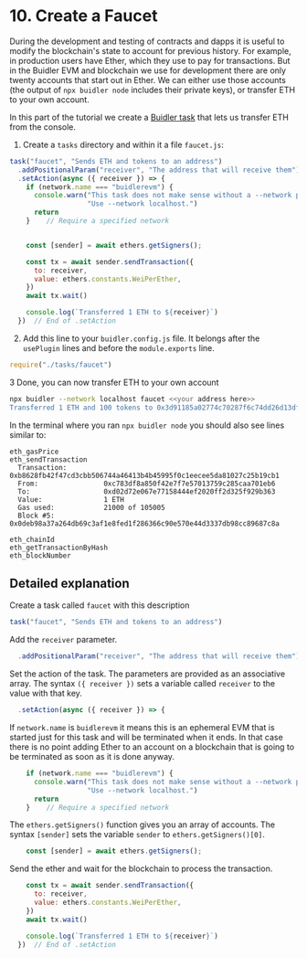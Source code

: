 # 10. Create a Faucet

During the development and testing of contracts and dapps it is useful to modify the blockchain's state to account for previous history. For example,
in production users have Ether, which they use to pay for transactions. But in the Buidler EVM and blockchain we use for development there are
only twenty accounts that start out in Ether. We can either use those accounts (the output of `npx buidler node` includes their private keys), or transfer
ETH to your own account.

In this part of the tutorial we create a [Buidler task](../guides/create-task.html) that lets us transfer ETH from the console.

1. Create a `tasks` directory and within it a file `faucet.js`:

```js
task("faucet", "Sends ETH and tokens to an address")
  .addPositionalParam("receiver", "The address that will receive them")
  .setAction(async ({ receiver }) => {
    if (network.name === "buidlerevm") {
      console.warn("This task does not make sense without a --network parameter.\n" + 
                   "Use --network localhost.")
      return
    }    // Require a specified network


    const [sender] = await ethers.getSigners();

    const tx = await sender.sendTransaction({
      to: receiver,
      value: ethers.constants.WeiPerEther,
    })
    await tx.wait()

    console.log(`Transferred 1 ETH to ${receiver}`)
  })  // End of .setAction  
```

2. Add this line to your `buidler.config.js` file. It belongs after the `usePlugin` lines and before the `module.exports` line.

```js
require("./tasks/faucet")
```

3 Done, you can now transfer ETH to your own account

```bash
npx buidler --network localhost faucet <<your address here>>
Transferred 1 ETH and 100 tokens to 0x3d91185a02774c70287f6c74dd26d13dfb58ff16
```

In the terminal where you ran `npx buidler node` you should also see lines similar to:

```
eth_gasPrice
eth_sendTransaction
  Transaction:         0xb8628fb42f47cd3cbb506744a46413b4b45995f0c1eecee5da81027c25b19cb1
  From:                0xc783df8a850f42e7f7e57013759c285caa701eb6
  To:                  0xd02d72e067e77158444ef2020ff2d325f929b363
  Value:               1 ETH
  Gas used:            21000 of 105005
  Block #5:            0x0deb98a37a264db69c3af1e8fed1f286366c90e570e44d3337db98cc89687c8a

eth_chainId
eth_getTransactionByHash
eth_blockNumber
```

## Detailed explanation

Create a task called `faucet` with this description

```js
task("faucet", "Sends ETH and tokens to an address")
```

Add the `receiver` parameter.

```js
  .addPositionalParam("receiver", "The address that will receive them")
```

Set the action of the task. The parameters are provided as an associative array. The syntax
`({ receiver })` sets a variable called `receiver` to the value with that key.

```js
  .setAction(async ({ receiver }) => {
```


If `network.name` is `buidlerevm` it means this is an ephemeral EVM that is started just for this
task and will be terminated when it ends. In that case there is no point adding Ether to an
account on a blockchain that is going to be terminated as soon as it is done anyway.

```js
    if (network.name === "buidlerevm") {
      console.warn("This task does not make sense without a --network parameter.\n" + 
                   "Use --network localhost.")
      return
    }    // Require a specified network
```

The `ethers.getSigners()` function gives you an array of accounts. The syntax `[sender]` sets the variable `sender`
to `ethers.getSigners()[0]`.

```js
    const [sender] = await ethers.getSigners();
```

Send the ether and wait for the blockchain to process the transaction.

```js
    const tx = await sender.sendTransaction({
      to: receiver,
      value: ethers.constants.WeiPerEther,
    })
    await tx.wait()

    console.log(`Transferred 1 ETH to ${receiver}`)
  })  // End of .setAction  
```
